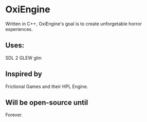 # OxiEngine
Written in C++, OxiEngine's goal is to create unforgetable horror experiences.
## Uses:
SDL 2
GLEW
glm
## Inspired by
Frictional Games and their HPL Engine.
## Will be open-source until
Forever.
